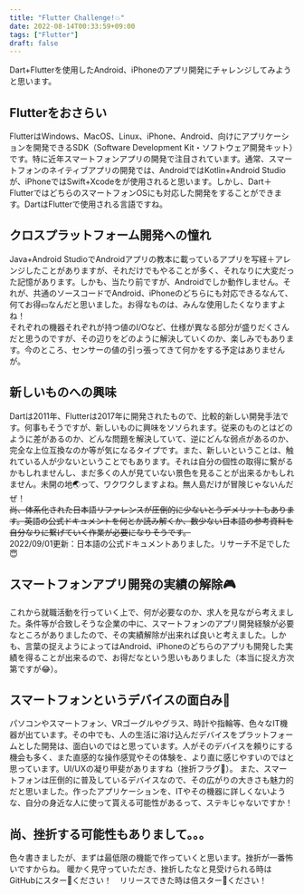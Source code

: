 ```yaml
---
title: "Flutter Challenge!💥"
date: 2022-08-14T00:33:59+09:00
tags: ["Flutter"]
draft: false
---
```

Dart+Flutterを使用したAndroid、iPhoneのアプリ開発にチャレンジしてみようと思います。

## Flutterをおさらい
FlutterはWindows、MacOS、Linux、iPhone、Android、向けにアプリケーションを開発できるSDK（Software Development Kit・ソフトウェア開発キット）です。特に近年スマートフォンアプリの開発で注目されています。通常、スマートフォンのネイティブアプリの開発では、AndroidではKotlin+Android Studioが、iPhoneではSwift+Xcodeをが使用されると思います。しかし、Dart＋FlutterではどちらのスマートフォンOSにも対応した開発をすることができます。DartはFlutterで使用される言語ですね。

## クロスプラットフォーム開発への憧れ
Java+Android StudioでAndroidアプリの教本に載っているアプリを写経＋アレンジしたことがありますが、それだけでもやることが多く、それなりに大変だった記憶があります。しかも、当たり前ですが、Androidでしか動作しません。それが、共通のソースコードでAndroid、iPhoneのどちらにも対応できるなんて、何てお得💴なんだと思いました。お得なものは、みんな使用したくなりますよね！  
それぞれの機器それぞれが持つ値のI/Oなど、仕様が異なる部分が盛りだくさんだと思うのですが、その辺りをどのように解決していくのか、楽しみでもあります。今のところ、センサーの値の引っ張ってきて何かをする予定はありませんが。

## 新しいものへの興味
Dartは2011年、Flutterは2017年に開発されたもので、比較的新しい開発手法です。何事もそうですが、新しいものに興味をソソられます。従来のものとはどのように差があるのか、どんな問題を解決していて、逆にどんな弱点があるのか、完全な上位互換なのか等が気になるタイプです。また、新しいということは、触れている人が少ないということでもあります。それは自分の個性の取得に繋がるかもしれませんし、まだ多くの人が見ていない景色を見ることが出来るかもしれません。未開の地🌏って、ワクワクしますよね。無人島だけが冒険じゃないんだぜ！  
~~尚、体系化された日本語リファレンスが圧倒的に少ないとうデメリットもあります。英語の公式ドキュメントを何とか読み解くか、数少ない日本語の参考資料を自分なりに繋げていく作業が必要になりそうです。~~  
2022/09/01更新：日本語の公式ドキュメントありました。リサーチ不足でした😇

## スマートフォンアプリ開発の実績の解除🎮
これから就職活動を行っていく上で、何が必要なのか、求人を見ながら考えました。条件等が合致しそうな企業の中に、スマートフォンのアプリ開発経験が必要なところがありましたので、その実績解除が出来れば良いと考えました。しかも、言葉の捉えようによってはAndroid、iPhoneのどちらのアプリも開発した実績を得ることが出来るので、お得だなという思いもありました（本当に捉え方次第ですが😂）。

## スマートフォンというデバイスの面白み📱
パソコンやスマートフォン、VRゴーグルやグラス、時計や指輪等、色々なIT機器が出ています。その中でも、人の生活に溶け込んだデバイスをプラットフォームとした開発は、面白いのではと思っています。人がそのデバイスを頼りにする機会も多く、また直感的な操作感覚やその体験を、より直に感じやすいのではと思っています。UI/UXの凝り甲斐がありますね（挫折フラグ🚩）。
また、スマートフォンは圧倒的に普及しているデバイスなので、その広がりの大きさも魅力的だと思いました。作ったアプリケーションを、ITやその機器に詳しくないような、自分の身近な人に使って貰える可能性があるって、ステキじゃないですか！

## 尚、挫折する可能性もありまして。。。
色々書きましたが、まずは最低限の機能で作っていくと思います。挫折が一番怖いですからね。
暖かく見守っていただき、挫折したなと見受けられる時はGitHubにスター🌟ください！　リリースできた時は倍スター🌟ください！